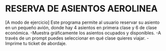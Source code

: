 # RESERVA DE ASIENTOS AEROLINEA
[A modo de ejercicio]
Este programa permite al usuario reservar su asiento en un pequeño avión, donde hay 4 asientos en primera clase y 6 de clase económica.
-Muestra gráficamente los asientos ocupados y disponibles.
-A través de un prompt puedes seleccionar en qué clase quieres viajar.
-Imprime tu ticket de abordaje.
